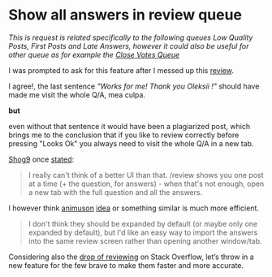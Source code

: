 # Show all answers in review queue

*This is request is related specifically to the following queues Low Quality Posts, First Posts and Late Answers, however it could also be useful for other queue as for example the [Close Votes Queue](https://meta.stackexchange.com/questions/172931/please-put-answers-underneath-questions-in-close-review-queue)*

I was prompted to ask for this feature after I messed up this [review](https://meta.stackoverflow.com/questions/352198/). 

I agree!, the last sentence *"Works for me! Thank you Oleksii !"* should have made me visit the whole Q/A, mea culpa.

**but**

even without that sentence it would have been a plagiarized post, which brings me to the conclusion that if you like to review correctly before pressing "Looks Ok" you always need to visit the whole Q/A in a new tab.

[Shog9](https://meta.stackexchange.com/users/811/shog9) once [stated](https://meta.stackexchange.com/a/153002/320339):

> I really can't think of a better UI than that. /review shows you one post at a time (+ the question, for answers) - when that's not enough, open a new tab with the full question and all the answers.

I however think [animuson](https://meta.stackexchange.com/users/141525/animuson) [idea](https://meta.stackexchange.com/questions/172931/please-put-answers-underneath-questions-in-close-review-queue#comment513749_172931) or something similar is much more efficient.

> I don't think they should be expanded by default (or maybe only one expanded by default), but I'd like an easy way to import the answers into the same review screen rather than opening another window/tab.

Considering also the [drop of reviewing](https://meta.stackoverflow.com/a/349125/5292302) on Stack Overflow, let’s throw in a new feature for the few brave to make them faster and more accurate.
